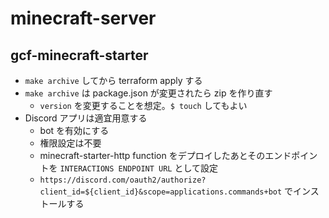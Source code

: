 # minecraft-server

## gcf-minecraft-starter
- `make archive` してから terraform apply する
- `make archive` は package.json が変更されたら zip を作り直す
    * `version` を変更することを想定。`$ touch` してもよい
- Discord アプリは適宜用意する
    * bot を有効にする
    * 権限設定は不要
    * minecraft-starter-http function をデプロイしたあとそのエンドポイントを `INTERACTIONS ENDPOINT URL` として設定
    * `https://discord.com/oauth2/authorize?client_id=${client_id}&scope=applications.commands+bot` でインストールする
